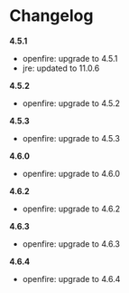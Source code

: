# Changelog
**4.5.1**
- openfire: upgrade to 4.5.1
- jre: updated to 11.0.6

**4.5.2**
- openfire: upgrade to 4.5.2

**4.5.3**
- openfire: upgrade to 4.5.3

**4.6.0**
- openfire: upgrade to 4.6.0

**4.6.2**
- openfire: upgrade to 4.6.2

**4.6.3**
- openfire: upgrade to 4.6.3

**4.6.4**
- openfire: upgrade to 4.6.4
